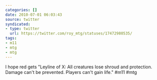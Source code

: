 ```yaml
---
categories: []
date: 2010-07-01 06:03:43
source: twitter
syndicated:
- type: twitter
  url: https://twitter.com/roy_mtg/statuses/17472980535/
tags:
- m11
- mtg
- mtg
---
```


I hope red gets "Leyline of X: All creatures lose shroud and protection. Damage can't be prevented. Players can't gain life." #m11 #mtg